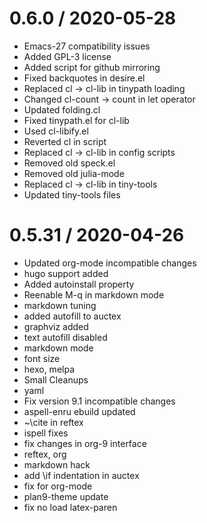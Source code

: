 
0.6.0 / 2020-05-28
==================

  * Emacs-27 compatibility issues
  * Added GPL-3 license
  * Added script for github mirroring
  * Fixed backquotes in desire.el
  * Replaced cl -> cl-lib in tinypath loading
  * Changed cl-count -> count in let operator
  * Updated folding.cl
  * Fixed tinypath.el for cl-lib
  * Used cl-libify.el
  * Reverted cl in script
  * Replaced cl -> cl-lib in config scripts
  * Removed old speck.el
  * Removed old julia-mode
  * Replaced cl -> cl-lib in tiny-tools
  * Updated tiny-tools files

0.5.31 / 2020-04-26
==================

  * Updated org-mode incompatible changes
  * hugo support added
  * Added autoinstall property
  * Reenable M-q in markdown mode
  * markdown tuning
  * added autofill to auctex
  * graphviz added
  * text autofill disabled
  * markdown mode
  * font size
  * hexo, melpa
  * Small Cleanups
  * yaml
  * Fix version 9.1 incompatible changes
  * aspell-enru ebuild updated
  * ~\cite in reftex
  * ispell fixes
  * fix changes in org-9 interface
  * reftex, org
  * markdown hack
  * add \if indentation in auctex
  * fix for org-mode
  * plan9-theme update
  * fix no load latex-paren
